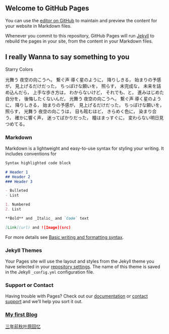 ## Welcome to GitHub Pages

You can use the [editor on GitHub](https://github.com/BhCtls/BhCtls.github.io/edit/main/index.md) to maintain and preview the content for your website in Markdown files.

Whenever you commit to this repository, GitHub Pages will run [Jekyll](https://jekyllrb.com/) to rebuild the pages in your site, from the content in your Markdown files.

## I really Wanna to say something to you

Starry Colors

光舞う 夜空の向こうへ，
繋ぐ声 導く星のように，
降りしきる，
始まりの予感が，
見上げるだけだった，
ちっぽけな願いを，
照らす，
未完成な，
未来を詰め込んだら，
上手な歩き方は，
わからないけど，
それでも、と，
進みはじめた自分を，
後悔したくないんだ，
光舞う 夜空の向こうへ，
繋ぐ声 導く星のように，
降りしきる，
始まりの予感が，
見上げるだけだった，
ちっぽけな願いを，
照らす，
光舞う 夜空の向こうは，
目も眩むほど，
きらめく色に，
染まり合う，
確かに響く声，
迷ってばかりだった，
瞳はまっすぐに，
変わらない明日見つめてる。

### Markdown

Markdown is a lightweight and easy-to-use syntax for styling your writing. It includes conventions for

```markdown
Syntax highlighted code block

# Header 1
## Header 2
### Header 3

- Bulleted
- List

1. Numbered
2. List

**Bold** and _Italic_ and `Code` text

[Link](url) and ![Image](src)
```

For more details see [Basic writing and formatting syntax](https://docs.github.com/en/github/writing-on-github/getting-started-with-writing-and-formatting-on-github/basic-writing-and-formatting-syntax).

### Jekyll Themes

Your Pages site will use the layout and styles from the Jekyll theme you have selected in your [repository settings](https://github.com/BhCtls/BhCtls.github.io/settings/pages). The name of this theme is saved in the Jekyll `_config.yml` configuration file.

### Support or Contact

Having trouble with Pages? Check out our [documentation](https://docs.github.com/categories/github-pages-basics/) or [contact support](https://support.github.com/contact) and we’ll help you sort it out.

### [My first Blog](https://github.com/BhCtls/BhCtls.github.io/edit/main/firstblog.docx)

[三年前秋叶原回忆](https://github.com/BhCtls/BhCtls.github.io/edit/main/akibarecall.md)
